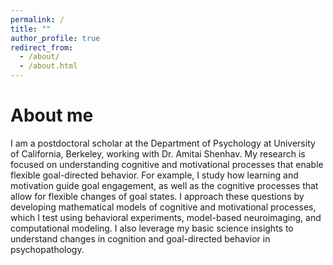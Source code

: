 ```yaml
---
permalink: /
title: ""
author_profile: true
redirect_from: 
  - /about/
  - /about.html
---
```


About me
======
I am a postdoctoral scholar at the Department of Psychology at University of California, Berkeley, working with Dr. Amitai Shenhav. My research is focused on understanding cognitive and motivational processes that enable flexible goal-directed behavior. For example, I study how learning and motivation guide goal engagement, as well as the cognitive processes that allow for flexible changes of goal states. I approach these questions by developing mathematical models of cognitive and motivational processes, which I test using behavioral experiments, model-based neuroimaging, and computational modeling. I also leverage my basic science insights to understand changes in cognition and goal-directed behavior in psychopathology.
